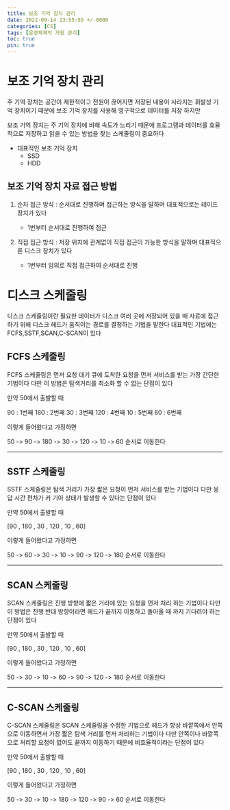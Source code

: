 ```yaml
---
title: 보조 기억 장치 관리
date: 2022-09-14 23:55:55 +/-0000
categories: [CS]
tags: [운영체제의 자원 관리]
toc: true
pin: true
---
```


# 보조 기억 장치 관리

주 기억 장치는 공간이 제한적이고 전원이 끊어지면 저장된 내용이 사라지는 휘발성 기억 장치이기 때문에 보조 기억 장치를 사용해 영구적으로 데이터를 저장 하지만

보조 기억 장치는 주 기억 장치에 비해 속도가 느리기 때문에 프로그램과 데이터를 효율적으로 저장하고 읽을 수 있는 방법을 찾는 스케줄링이 중요하다 

 * 대표적인 보조 기억 장치
    * SSD 
    * HDD

## 보조 기억 장치 자료 접근 방법

1. 순차 접근 방식 : 순서대로 진행하며 접근하는 방식을 말하며 대표적으로는 테이프 장치가 있다

    * 1번부터 순서대로 진행하여 접근

2. 직접 접근 방식 : 저장 위치에 관계없이 직접 접근이 가능한 방식을 말하며 대표적으론 디스크 장치가 있다

    * 1번부터 임의로 직접 접근하여 순서대로 진행 


# 디스크 스케줄링

디스크 스케줄링이란 필요한 데이터가 디스크 여러 곳에 저장되어 있을 때 자료에 접근하기 위해 디스크 헤드가 움직이는 경로를 결정하는 기법을 말한다 대표적인 기법에는 FCFS,SSTF,SCAN,C-SCAN이 있다

## FCFS 스케줄링

FCFS 스케줄링은 먼저 요청 대기 큐에 도착한 요청을 먼저 서비스를 받는 가장 간단한 기법이다 다만 이 방법은 탐색거리를 최소화 할 수 없는 단점이 있다

만약 50에서 출발할 때 

90 : 1번째
180 : 2번째
30 : 3번째
120 : 4번째
10 : 5번째
60 : 6번째

이렇게 들어왔다고 가정하면 

50 -> 90 -> 180 -> 30 -> 120 -> 10 -> 60 순서로 이동한다

---

## SSTF 스케줄링

SSTF 스케줄링은 탐색 거리가 가장 짧은 요청이 먼저 서비스를 받는 기법이다 다만 응답 시간 편차가 커 기아 상태가 발생할 수 있다는 단점이 있다

만약 50에서 출발할 때 

[90 , 180 , 30 , 120 , 10 , 60] 

이렇게 들어왔다고 가정하면 

50 -> 60 -> 30 -> 10 -> 90 -> 120 -> 180 순서로 이동한다

---

## SCAN 스케줄링

SCAN 스케줄링은 진행 방향에 짧은 거리에 있는 요청을 먼저 처리 하는 기법이다 다만 이 방법은 진행 반대 방향이라면
헤드가 끝까지 이동하고 돌아올 때 까지 기다려야 하는 단점이 있다

만약 50에서 출발할 때 

[90 , 180 , 30 , 120 , 10 , 60] 

이렇게 들어왔다고 가정하면 

50 -> 30 -> 10 -> 60 -> 90 -> 120 -> 180 순서로 이동한다 

---

## C-SCAN 스케줄링

C-SCAN 스케줄링은 SCAN 스케줄링을 수정한 기법으로 헤드가 항상 바깥쪽에서 안쪽으로 이동하면서 가장 짧은 탐색 거리를 먼저 처리하는 기법이다
다만 안쪽이나 바깥쪽으로 처리할 요청이 없어도 끝까지 이동하기 때문에 비효율적이라는 단점이 있다

만약 50에서 출발할 때 

[90 , 180 , 30 , 120 , 10 , 60] 

이렇게 들어왔다고 가정하면 

50 -> 30 -> 10 -> 180 -> 120 -> 90 -> 60 순서로 이동한다 